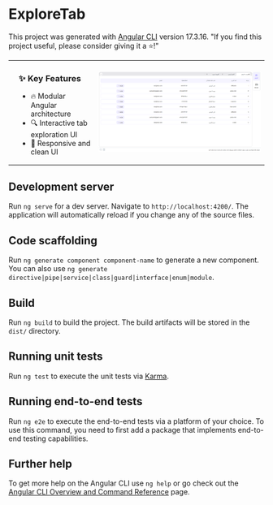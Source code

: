 # ExploreTab

This project was generated with [Angular CLI](https://github.com/angular/angular-cli) version 17.3.16.
"If you find this project useful, please consider giving it a ⭐️!"
<table>
  <tr> 
    <td style="vertical-align: top; padding-left: 20px;"> 
      <h3>✨ Key Features</h3> 
      <ul> 
        <li>🔥 Modular Angular architecture</li> 
        <li>🔍 Interactive tab exploration UI</li>  
        <li>🎨 Responsive and clean UI</li>
      </ul> 
    </td> 
    <td> <img src="./assets/images/shot.png" alt="ExploreTab Screenshot" width="100%" /> </td> 
    
  </tr> 
</table>

## Development server

Run `ng serve` for a dev server. Navigate to `http://localhost:4200/`. The application will automatically reload if you change any of the source files.

## Code scaffolding

Run `ng generate component component-name` to generate a new component. You can also use `ng generate directive|pipe|service|class|guard|interface|enum|module`.

## Build

Run `ng build` to build the project. The build artifacts will be stored in the `dist/` directory.

## Running unit tests

Run `ng test` to execute the unit tests via [Karma](https://karma-runner.github.io).

## Running end-to-end tests

Run `ng e2e` to execute the end-to-end tests via a platform of your choice. To use this command, you need to first add a package that implements end-to-end testing capabilities.

## Further help

To get more help on the Angular CLI use `ng help` or go check out the [Angular CLI Overview and Command Reference](https://angular.io/cli) page.
